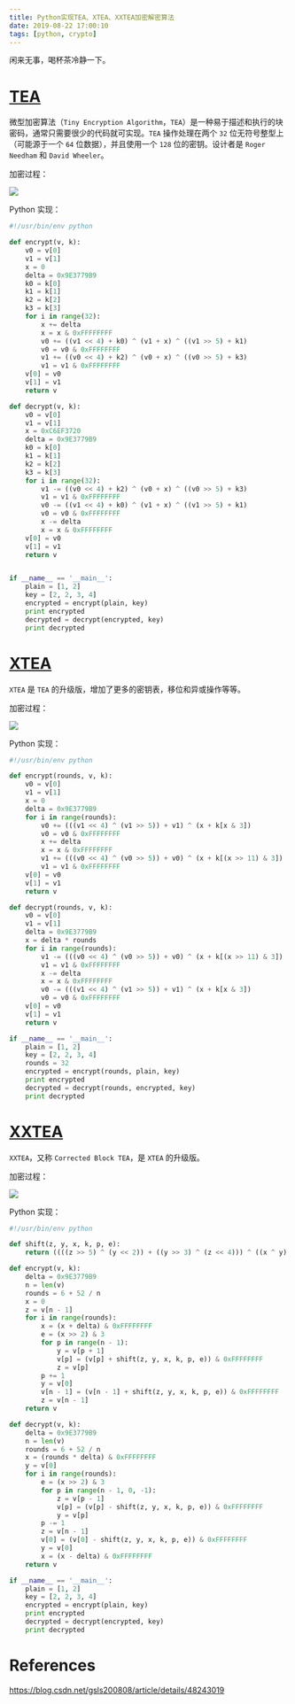 ```yaml
---
title: Python实现TEA、XTEA、XXTEA加密解密算法
date: 2019-08-22 17:00:10
tags: [python, crypto]
---
```


闲来无事，喝杯茶冷静一下。

<!-- more -->

# [TEA](https://en.wikipedia.org/wiki/Tiny_Encryption_Algorithm)

微型加密算法（`Tiny Encryption Algorithm`，`TEA`）是一种易于描述和执行的块密码，通常只需要很少的代码就可实现。`TEA` 操作处理在两个 `32` 位无符号整型上（可能源于一个 `64` 位数据），并且使用一个 `128` 位的密钥。设计者是 `Roger Needham` 和 `David Wheeler`。

加密过程：

![](/pics/Python实现TEA、XTEA、XXTEA加密解密算法/1.png)

Python 实现：

```python
#!/usr/bin/env python

def encrypt(v, k):
	v0 = v[0]
	v1 = v[1]
	x = 0
	delta = 0x9E3779B9
	k0 = k[0]
	k1 = k[1]
	k2 = k[2]
	k3 = k[3]
	for i in range(32):
		x += delta
		x = x & 0xFFFFFFFF
		v0 += ((v1 << 4) + k0) ^ (v1 + x) ^ ((v1 >> 5) + k1)
		v0 = v0 & 0xFFFFFFFF
		v1 += ((v0 << 4) + k2) ^ (v0 + x) ^ ((v0 >> 5) + k3)
		v1 = v1 & 0xFFFFFFFF
	v[0] = v0
	v[1] = v1
	return v

def decrypt(v, k):
	v0 = v[0]
	v1 = v[1]
	x = 0xC6EF3720
	delta = 0x9E3779B9
	k0 = k[0]
	k1 = k[1]
	k2 = k[2]
	k3 = k[3]
	for i in range(32):
		v1 -= ((v0 << 4) + k2) ^ (v0 + x) ^ ((v0 >> 5) + k3)
		v1 = v1 & 0xFFFFFFFF
		v0 -= ((v1 << 4) + k0) ^ (v1 + x) ^ ((v1 >> 5) + k1)
		v0 = v0 & 0xFFFFFFFF
		x -= delta
		x = x & 0xFFFFFFFF
	v[0] = v0
	v[1] = v1
	return v


if __name__ == '__main__':
	plain = [1, 2]
	key = [2, 2, 3, 4]
	encrypted = encrypt(plain, key)
	print encrypted
	decrypted = decrypt(encrypted, key)
	print decrypted
```

# [XTEA](https://en.wikipedia.org/wiki/XTEA)

`XTEA` 是 `TEA` 的升级版，增加了更多的密钥表，移位和异或操作等等。

加密过程：

![](/pics/Python实现TEA、XTEA、XXTEA加密解密算法/2.png)

Python 实现：

```python
#!/usr/bin/env python

def encrypt(rounds, v, k):
	v0 = v[0]
	v1 = v[1]
	x = 0
	delta = 0x9E3779B9
	for i in range(rounds):
		v0 += (((v1 << 4) ^ (v1 >> 5)) + v1) ^ (x + k[x & 3])
		v0 = v0 & 0xFFFFFFFF
		x += delta
		x = x & 0xFFFFFFFF
		v1 += (((v0 << 4) ^ (v0 >> 5)) + v0) ^ (x + k[(x >> 11) & 3])
		v1 = v1 & 0xFFFFFFFF
	v[0] = v0
	v[1] = v1
	return v

def decrypt(rounds, v, k):
	v0 = v[0]
	v1 = v[1]
	delta = 0x9E3779B9
	x = delta * rounds
	for i in range(rounds):
		v1 -= (((v0 << 4) ^ (v0 >> 5)) + v0) ^ (x + k[(x >> 11) & 3])
		v1 = v1 & 0xFFFFFFFF
		x -= delta
		x = x & 0xFFFFFFFF
		v0 -= (((v1 << 4) ^ (v1 >> 5)) + v1) ^ (x + k[x & 3])
		v0 = v0 & 0xFFFFFFFF
	v[0] = v0
	v[1] = v1
	return v

if __name__ == '__main__':
	plain = [1, 2]
	key = [2, 2, 3, 4]
	rounds = 32
	encrypted = encrypt(rounds, plain, key)
	print encrypted
	decrypted = decrypt(rounds, encrypted, key)
	print decrypted
```

# [XXTEA](https://en.wikipedia.org/wiki/XXTEA)

`XXTEA`，又称 `Corrected Block TEA`，是 `XTEA` 的升级版。

加密过程：

![](/pics/Python实现TEA、XTEA、XXTEA加密解密算法/3.png)

Python 实现：

```python
#!/usr/bin/env python

def shift(z, y, x, k, p, e):
    return ((((z >> 5) ^ (y << 2)) + ((y >> 3) ^ (z << 4))) ^ ((x ^ y) + (k[(p & 3) ^ e] ^ z)))

def encrypt(v, k):
    delta = 0x9E3779B9
    n = len(v)
    rounds = 6 + 52 / n
    x = 0
    z = v[n - 1]
    for i in range(rounds):
        x = (x + delta) & 0xFFFFFFFF
        e = (x >> 2) & 3
        for p in range(n - 1):
            y = v[p + 1]
            v[p] = (v[p] + shift(z, y, x, k, p, e)) & 0xFFFFFFFF
            z = v[p]
        p += 1
        y = v[0]
        v[n - 1] = (v[n - 1] + shift(z, y, x, k, p, e)) & 0xFFFFFFFF
        z = v[n - 1]
    return v

def decrypt(v, k):
    delta = 0x9E3779B9
    n = len(v)
    rounds = 6 + 52 / n
    x = (rounds * delta) & 0xFFFFFFFF
    y = v[0]
    for i in range(rounds):
        e = (x >> 2) & 3
        for p in range(n - 1, 0, -1):
            z = v[p - 1]
            v[p] = (v[p] - shift(z, y, x, k, p, e)) & 0xFFFFFFFF
            y = v[p]
        p -= 1
        z = v[n - 1]
        v[0] = (v[0] - shift(z, y, x, k, p, e)) & 0xFFFFFFFF
        y = v[0]
        x = (x - delta) & 0xFFFFFFFF
    return v

if __name__ == '__main__':
    plain = [1, 2]
    key = [2, 2, 3, 4]
    encrypted = encrypt(plain, key)
    print encrypted
    decrypted = decrypt(encrypted, key)
    print decrypted
```

# References

https://blog.csdn.net/gsls200808/article/details/48243019

